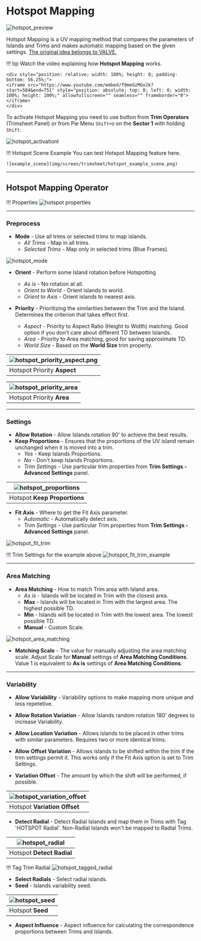 # Hotspot Mapping

![hotspot_preview](img/screen/trimsheet/hotspot_preview.gif)

Hotspot Mapping is a UV mapping method that compares the parameters of Islands and Trims and makes automatic mapping based on the given settings. [The original idea belongs to VALVE.](https://developer.valvesoftware.com/wiki/Half-Life:_Alyx_Workshop_Tools/Level_Design/Hotspot_Texturing)

!!! tip
    Watch the video explaining how **Hotspot Mapping** works.

    <div style="position: relative; width: 100%; height: 0; padding-bottom: 56.25%;">
    <iframe src="https://www.youtube.com/embed/f9meGzMGx2k?start=584&end=751" style="position: absolute; top: 0; left: 0; width: 100%; height: 100%;" allowfullscreen="" seamless="" frameborder="0"></iframe>
    </div>

To activate Hotspot Mapping you need to use button from **Trim Operators** (Trimsheet Panel) or from Pie Menu `Shift+U` on the **Sector 1** with holding `Shift`.

![hotspot_activationl](img/screen/trimsheet/hotspot_activation.png)

!!! Hotspot Scene Example
    You can test Hotspot Mapping feature here.

    ![example_scene](img/screen/trimsheet/hotspot_example_scene.png)

---

## Hotspot Mapping Operator
!!! Properties
    ![hotspot properties](img/screen/trimsheet/hotspot_op_prop.png)

---

### Preprocess

- **Mode** - Use all trims or selected trims to map islands.
    - *All Trims* - Map in all trims.
    - *Selected Trims* - Map only in selected trims (Blue Frames).

![hotspot_mode](img/screen/trimsheet/hotspot_mode.gif)

- **Orient** - Perform some Island rotation before Hotspotting
    - *As is* - No rotation at all. 
    - *Orient to World* - Orient islands to world.
    - *Orient to Axis* - Orient islands to nearest axis.

- **Priority** - Prioritizing the similarities between the Trim and the Island.
Determines the criterion that takes effect first.
    - *Aspect* - Priority to Aspect Ratio (Height to Width) matching. Good option if you don't care about different TD between Islands.
    - *Area* - Priority to Area matching, good for saving approximate TD.
    - *World Size* - Based on the **World Size** trim property.

|![hotspot_priority_aspect.png](img/screen/trimsheet/hotspot_priority_aspect.png.png)|
|---|
|Hotspot Priority **Aspect**|

|![hotspot_priority_area](img/screen/trimsheet/hotspot_priority_area.png)|
|---|
|Hotspot Priority **Area**|

---

### Settings

- **Allow Rotation** - Allow Islands rotation 90' to achieve the best results.
- **Keep Proportions** - Ensures that the proportions of the UV island remain unchanged when it is moved into a trim.
    - *Yes* - Keep Islands Proportions.
    - *No* - Don't keep Islands Proportions.
    - *Trim Settings* - Use particular trim properties from **Trim Settings - Advanced Settings** panel.

|![hotspot_proportions](img/screen/trimsheet/hotspot_proportions.gif)|
|---|
|Hotspot **Keep Proportions**|

- **Fit Axis** - Where to get the Fit Axis parameter.
    - *Automatic* - Automatically detect axis.
    - *Trim Settings* - Use particular Trim properties from **Trim Settings - Advanced Settings** panel.

![hotspot_fit_trim](img/screen/trimsheet/hotspot_fit_trim.gif)

!!! Trim Settings for the example above
    ![hotspot_fit_trim_example](img/screen/trimsheet/hotspot_fit_trim_example.png)

---

### Area Matching

- **Area Matching** - How to match Trim area with Island area.
    - *As is* - Islands will be located in Trim with the closest area. 
    - **Max** - Islands will be located in Trim with the largest area. The highest possible TD.
    - **Min** - Islands will be located in Trim with the lowest area. The lowest possible TD.
    - **Manual** - Custom Scale.

![hotspot_area_matching](img/screen/trimsheet/hotspot_area_matching.gif)

- **Matching Scale** - The value for manually adjusting the area matching scale. Adjust Scale for **Manual** settings of **Area Matching Conditions**. Value 1 is equivalent to **As is** settings of **Area Matching Conditions**.

---

### Variability

- **Allow Variability** - Variability options to make mapping more unique and less repetetive.

- **Allow Rotation Variation** - Allow Islands random rotation 180' degrees to increase Variability.
- **Allow Location Variation** - Allows islands to be placed in other trims with similar parameters. Requires two or more identical trims.
- **Allow Offset Variation** - Allows islands to be shifted within the trim if the trim settings permit it. This works only if the Fit Axis option is set to Trim Settings.
- **Variation Offset** - The amount by which the shift will be performed, if possible.

|![hotspot_variation_offset](img/screen/trimsheet/hotspot_variation_offset.gif)|
|---|
|Hotspot **Variation Offset**|

- **Detect Radial** - Detect Radial Islands and map them in Trims with Tag 'HOTSPOT Radial'. Non-Radial Islands won't be mapped to Radial Trims.
  
|![hotspot_radial](img/screen/trimsheet/hotspot_radial.gif)|
|---|
|Hotspot **Detect Radial**|
    
!!! Tag Trim Radial
    ![hotspot_tagged_radial](img/screen/trimsheet/hotspot_tagged_radial.png)

- **Select Radials** - Select radial islands.
- **Seed** - Islands variability seed.

|![hotspot_seed](img/screen/trimsheet/hotspot_seed.gif)|
|---|
|Hotspot **Seed**|

- **Aspect Influence** - Aspect influence for calculating the correspondence proportions between Trims and Islands.
